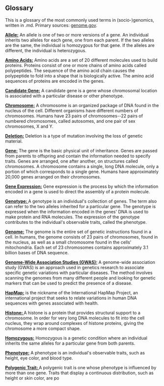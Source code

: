 ## Glossary

This is a glossary of the most commonly used terms in (socio-)genomics, written in .md. Primary sources: [genome.gov](https://www.genome.gov/).

**[Allele:](https://www.genome.gov/glossary/index.cfm?id=4&textonly=true)** An allele is one of two or more versions of a gene. An individual inherits two alleles for each gene, one from each parent. If the two alleles are the same, the individual is homozygous for that gene. If the alleles are different, the individual is heterozygous.

**[Amino Acids:](https://www.genome.gov/glossary/index.cfm?id=5&textonly=true)** Amino acids are a set of 20 different molecules used to build proteins. Proteins consist of one or more chains of amino acids called polypeptides. The sequence of the amino acid chain causes the polypeptide to fold into a shape that is biologically active. The amino acid sequences of proteins are encoded in the genes.

**[Candidate Gene:](https://www.genome.gov/glossary/index.cfm?id=21&textonly=true)** A candidate gene is a gene whose chromosomal location is associated with a particular disease or other phenotype. 

**[Chromosome:](https://www.genome.gov/glossary/index.cfm?id=33&textonly=true)** A chromosome is an organized package of DNA found in the nucleus of the cell. Different organisms have different numbers of chromosomes. Humans have 23 pairs of chromosomes--22 pairs of numbered chromosomes, called autosomes, and one pair of sex chromosomes, X and Y.

**[Deletion:](https://www.genome.gov/glossary/index.cfm?id=45&textonly=true)** Deletion is a type of mutation involving the loss of genetic material. 

**[Gene:](https://www.genome.gov/glossary/index.cfm?id=70&textonly=true)** The gene is the basic physical unit of inheritance. Genes are passed from parents to offspring and contain the information needed to specify traits. Genes are arranged, one after another, on structures called chromosomes. A chromosome contains a single, long DNA molecule, only a portion of which corresponds to a single gene. Humans have approximately 20,000 genes arranged on their chromosomes.

**[Gene Expression:](https://www.genome.gov/glossary/index.cfm?id=73&textonly=true)** Gene expression is the process by which the information encoded in a gene is used to direct the assembly of a protein molecule.

**[Genotype: ](https://www.genome.gov/glossary/index.cfm?id=93&textonly=true)** A genotype is an individual's collection of genes. The term also can refer to the two alleles inherited for a particular gene. The genotype is expressed when the information encoded in the genes' DNA is used to make protein and RNA molecules. The expression of the genotype contributes to the individual's observable traits, called the phenotype.

**[Genome:](https://www.genome.gov/glossary/index.cfm?id=90&textonly=true)** The genome is the entire set of genetic instructions found in a cell. In humans, the genome consists of 23 pairs of chromosomes, found in the nucleus, as well as a small chromosome found in the cells' mitochondria. Each set of 23 chromosomes contains approximately 3.1 billion bases of DNA sequence.

**[Genome-Wide Association Studies (GWAS):](https://www.genome.gov/glossary/index.cfm?id=91&textonly=true)** A genome-wide association study (GWAS) is an approach used in genetics research to associate specific genetic variations with particular diseases. The method involves scanning the genomes from many different people and looking for genetic markers that can be used to predict the presence of a disease.

**[HapMap:](HapMap (short for "haplotype map"))** is the nickname of the International HapMap Project, an international project that seeks to relate variations in human DNA sequences with genes associated with health.

**[Histone: ](https://www.genome.gov/glossary/index.cfm?id=102&textonly=true)** A histone is a protein that provides structural support to a chromosome. In order for very long DNA molecules to fit into the cell nucleus, they wrap around complexes of histone proteins, giving the chromosome a more compact shape.

**[Homozygous:](https://www.genome.gov/glossary/index.cfm?id=105&textonly=true)** Homozygous is a genetic condition where an individual inherits the same alleles for a particular gene from both parents.

**[Phenotype:](https://www.genome.gov/glossary/index.cfm?id=152&textonly=true)** A phenotype is an individual's observable traits, such as height, eye color, and blood type. 

**[Polygenic Trait: ](https://www.genome.gov/glossary/index.cfm?id=152&textonly=true)** A polygenic trait is one whose phenotype is influenced by more than one gene. Traits that display a continuous distribution, such as height or skin color, are po
